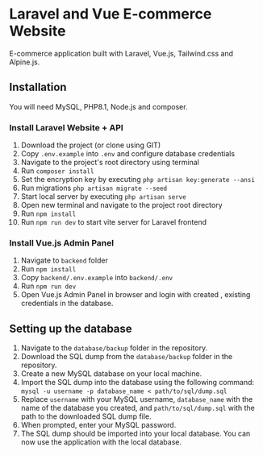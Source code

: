 # Laravel and Vue E-commerce Website
E-commerce application built with Laravel, Vue.js, Tailwind.css and Alpine.js.

## Installation 
You will need MySQL, PHP8.1, Node.js and composer.

### Install Laravel Website + API
1. Download the project (or clone using GIT)
2. Copy `.env.example` into `.env` and configure database credentials
3. Navigate to the project's root directory using terminal
4. Run `composer install`
5. Set the encryption key by executing `php artisan key:generate --ansi`
6. Run migrations `php artisan migrate --seed`
7. Start local server by executing `php artisan serve`
8. Open new terminal and navigate to the project root directory
9. Run `npm install`
10. Run `npm run dev` to start vite server for Laravel frontend

### Install Vue.js Admin Panel
1. Navigate to `backend` folder
2. Run `npm install`
3. Copy `backend/.env.example` into `backend/.env`
4. Run `npm run dev`
5. Open Vue.js Admin Panel in browser and login with created , existing credentials in the database.

## Setting up the database

1. Navigate to the `database/backup` folder in the repository.
2. Download the SQL dump from the `database/backup` folder in the repository.
3. Create a new MySQL database on your local machine.
4. Import the SQL dump into the database using the following command:
`mysql -u username -p database_name < path/to/sql/dump.sql`
5. Replace `username` with your MySQL username, `database_name` with the name of the database you created, and `path/to/sql/dump.sql` with the path to the downloaded SQL dump file.
6. When prompted, enter your MySQL password.
7. The SQL dump should be imported into your local database. You can now use the application with the local database.

